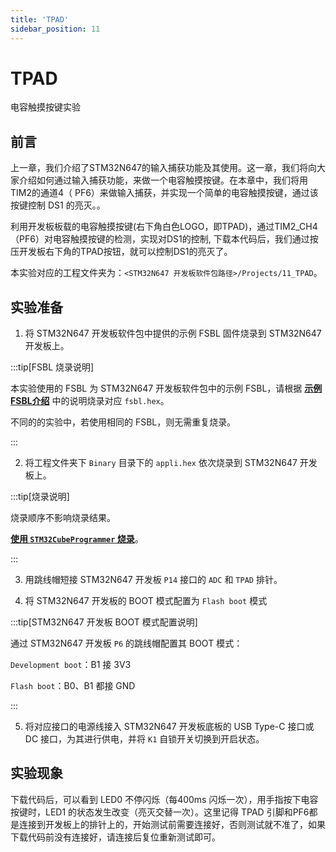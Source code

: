 ```yaml
---
title: 'TPAD'
sidebar_position: 11
---
```


# TPAD

电容触摸按键实验

## 前言

上一章，我们介绍了STM32N647的输入捕获功能及其使用。这一章，我们将向大家介绍如何通过输入捕获功能，来做一个电容触摸按键。在本章中，我们将用 TIM2的通道4（ PF6）来做输入捕获，并实现一个简单的电容触摸按键，通过该按键控制 DS1 的亮灭。。

利用开发板板载的电容触摸按键(右下角白色LOGO，即TPAD)，通过TIM2_CH4（PF6）对电容触摸按键的检测，实现对DS1的控制, 下载本代码后，我们通过按压开发板右下角的TPAD按钮，就可以控制DS1的亮灭了。

本实验对应的工程文件夹为：`<STM32N647 开发板软件包路径>/Projects/11_TPAD`。

## 实验准备

1. 将 STM32N647 开发板软件包中提供的示例 FSBL 固件烧录到 STM32N647 开发板上。

:::tip[FSBL 烧录说明]

本实验使用的 FSBL 为 STM32N647 开发板软件包中的示例 FSBL，请根据 [**示例 FSBL介绍**](../start-guide/software-package/software-package.md#fsbl) 中的说明烧录对应 `fsbl.hex`。

不同的的实验中，若使用相同的 FSBL，则无需重复烧录。

:::

2. 将工程文件夹下 `Binary` 目录下的 `appli.hex` 依次烧录到 STM32N647 开发板上。

:::tip[烧录说明]

烧录顺序不影响烧录结果。

[**使用 `STM32CubeProgrammer` 烧录**](../start-guide/start-development/step-by-step.md#step-3-使用-stm32cubeprogrammer-烧录)。

:::

3. 用跳线帽短接 STM32N647 开发板 `P14` 接口的 `ADC` 和 `TPAD` 排针。

4. 将 STM32N647 开发板的 BOOT 模式配置为 `Flash boot` 模式

:::tip[STM32N647 开发板 BOOT 模式配置说明]

通过 STM32N647 开发板 `P6` 的跳线帽配置其 BOOT 模式：

`Development boot`：B1 接 3V3

`Flash boot`：B0、B1 都接 GND

:::

5. 将对应接口的电源线接入 STM32N647 开发板底板的 USB Type-C 接口或 DC 接口，为其进行供电，并将 `K1` 自锁开关切换到开启状态。

## 实验现象

下载代码后，可以看到 LED0 不停闪烁（每400ms 闪烁一次），用手指按下电容按键时，LED1 的状态发生改变（亮灭交替一次）。这里记得 TPAD 引脚和PF6都是连接到开发板上的排针上的，开始测试前需要连接好，否则测试就不准了，如果下载代码前没有连接好，请连接后复位重新测试即可。
